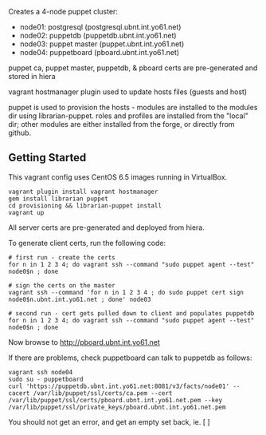 Creates a 4-node puppet cluster:

* node01: postgresql    (postgresql.ubnt.int.yo61.net)
* node02: puppetdb      (puppetdb.ubnt.int.yo61.net)
* node03: puppet master (puppet.ubnt.int.yo61.net)
* node04: puppetboard   (pboard.ubnt.int.yo61.net)

puppet ca, puppet master, puppetdb, & pboard certs are pre-generated and stored in hiera

vagrant hostmanager plugin used to update hosts files (guests and host)

puppet is used to provision the hosts - modules are installed to the modules dir using librarian-puppet. roles and profiles are installed from the "local" dir; other modules are either installed from the forge, or directly from github. 

Getting Started
---------------
This vagrant config uses CentOS 6.5 images running in VirtualBox.
```
vagrant plugin install vagrant hostmanager
gem install librarian puppet
cd provisioning && librarian-puppet install
vagrant up
```
All server certs are pre-generated and deployed from hiera.

To generate client certs, run the following code:
```
# first run - create the certs
for n in 1 2 3 4; do vagrant ssh --command "sudo puppet agent --test" node0$n ; done

# sign the certs on the master
vagrant ssh --command 'for n in 1 2 3 4 ; do sudo puppet cert sign node0$n.ubnt.int.yo61.net ; done' node03

# second run - cert gets pulled down to client and populates puppetdb
for n in 1 2 3 4; do vagrant ssh --command "sudo puppet agent --test" node0$n ; done

```
Now browse to http://pboard.ubnt.int.yo61.net

If there are problems, check puppetboard can talk to puppetdb as follows:
```
vagrant ssh node04
sudo su - puppetboard
curl 'https://puppetdb.ubnt.int.yo61.net:8081/v3/facts/node01' --cacert /var/lib/puppet/ssl/certs/ca.pem --cert /var/lib/puppet/ssl/certs/pboard.ubnt.int.yo61.net.pem --key /var/lib/puppet/ssl/private_keys/pboard.ubnt.int.yo61.net.pem
```
You should not get an error, and get an empty set back, ie. [ ]
